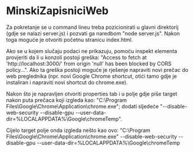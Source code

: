 # MinskiZapisniciWeb

Za pokretanje se u command lineu treba pozicionirati u glavni direktorij (gdje se nalazi server.js) i pozvati ga naredbom "node server.js". Nakon toga moguće je otvoriti početnu stranicu index.html.

Ako se u kojem slučaju podaci ne prikazuju, pomoću inspekt elementa provjeriti da li u konzoli postoji greška: "Access to fetch at 'http://localhost:3000/' from origin 'null' has been blocked by CORS policy...". Ako ta greška postoji moguće je rješenje napraviti novi prečac do web preglednika (npr. novi Google Chrome shortcut, otići tamo gdje je instaliran i napraviti novi shortcut do chrome.exe). 

Nakon što je napravljen otvoriti properties tab i u polje gdje piše target nakon puta prečaca koji izgleda kao: "C:\Program Files\Google\Chrome\Application\chrome.exe"; dodati sljedeće "--disable-web-security --disable-gpu --user-data-dir=%LOCALAPPDATA%\Google\chromeTemp". 

Cijelo target polje onda izgleda nešto kao ovo: "C:\Program Files\Google\Chrome\Application\chrome.exe" --disable-web-security --disable-gpu --user-data-dir=%LOCALAPPDATA%\Google\chromeTemp
